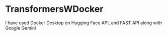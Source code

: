 # TransformersWDocker

I have used Docker Desktop on Hugging Face API, and FAST API along with Google Gemini
